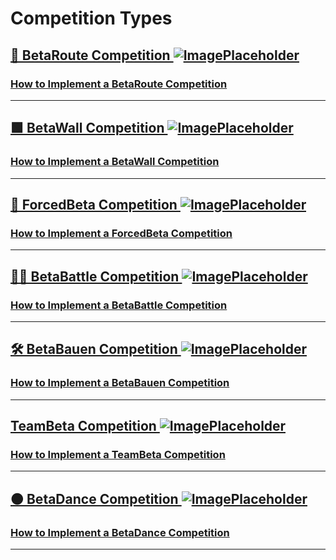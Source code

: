 # Competition Types

## [🔺 BetaRoute Competition ![ImagePlaceholder](/ImagePlaceholder.png)](/reference/BetaComp/BetaRoute)

### [How to Implement a BetaRoute Competition](/reference/BetaComp/BetaRoute#implementation)

---

## [🟩 BetaWall Competition ![ImagePlaceholder](/ImagePlaceholder.png)](/reference/BetaComp/BetaWall)

### [How to Implement a BetaWall Competition](/reference/BetaComp/BetaWall#implementation)

---


## [💬 ForcedBeta Competition ![ImagePlaceholder](/ImagePlaceholder.png)](/reference/BetaComp/ForcedBeta)

### [ How to Implement a ForcedBeta Competition](/reference/BetaComp/ForcedBeta#implementation)

---

## [🔷🔷 BetaBattle Competition ![ImagePlaceholder](/ImagePlaceholder.png)](/reference/BetaComp/BetaBattle)

### [How to Implement a BetaBattle Competition](/reference/BetaComp/BetaBattle#implementation)



---

## [🛠 BetaBauen Competition ![ImagePlaceholder](/ImagePlaceholder.png)](/reference/BetaComp/BetaBauen)

### [How to Implement a BetaBauen Competition](/reference/BetaComp/BetaBauen#implementation)

---

## [TeamBeta Competition ![ImagePlaceholder](/ImagePlaceholder.png)](/reference/BetaComp/TeamBeta)

### [How to Implement a TeamBeta Competition](/reference/BetaComp/TeamBeta#implementation)

---

## [🟠 BetaDance Competition ![ImagePlaceholder](/ImagePlaceholder.png)](/reference/BetaComp/BetaDance)

### [How to Implement a BetaDance Competition](/reference/BetaComp/BetaDance#implementation)

---

